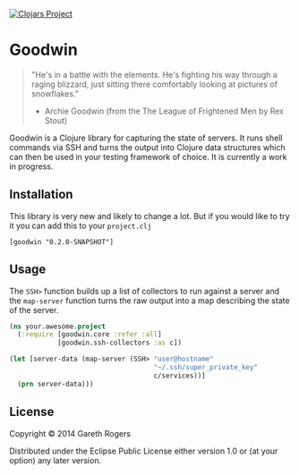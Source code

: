 [![Clojars Project](http://clojars.org/goodwin/latest-version.svg)](http://clojars.org/goodwin)

# Goodwin

> "He's in a battle with the elements. He's fighting his way through a raging blizzard,
> just sitting there comfortably looking at pictures of snowflakes."
>  - Archie Goodwin (from the The League of Frightened Men by Rex Stout)

Goodwin is a Clojure library for capturing the state of servers. It runs shell commands via
SSH and turns the output into Clojure data structures which can then be used in your testing
framework of choice. It is currently a work in progress.

## Installation

This library is very new and likely to change a lot. But if you would like to try it you can add
this to your `project.clj`

`[goodwin "0.2.0-SNAPSHOT"]`


## Usage

The `SSH>` function builds up a list of collectors to run against a server
and the `map-server` function turns the raw output into a map describing the
state of the server.

```Clojure
(ns your.awesome.project
  (:require [goodwin.core :refer :all]
            [goodwin.ssh-collectors :as c])

(let [server-data (map-server (SSH> "user@hostname"
                                    "~/.ssh/super_private_key"
                                    c/services))]
  (prn server-data)))
```

## License

Copyright © 2014 Gareth Rogers

Distributed under the Eclipse Public License either version 1.0 or (at
your option) any later version.

